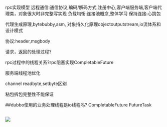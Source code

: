 rpc实现模型
远程通信:通信协议,编码/解码方式,注册中心,客户端服务端,客户端代理类，对象很大时非完整写实现
负载均衡:连接池概念,整体学习
保持连接:心跳包

代理生成原理,bytebubby,asm,
对象持久化原理objectoutputstream,io流体系和设计模式

协议:header,msgbody

请求，返回的处理过程?

rpc过程中的线程关系?rpc阻塞实现CompletableFuture

服务端线程池优化

channel readbyte,setbyte区别

粘包拆包完整性不能保证


##dubbo使用的业务处理线程是io线程吗?
CompletableFuture
FutureTask
##
![](/Users/chris/workspace/xsource/linux/src/main/java/file/images/rpc_invoke_process.png)
